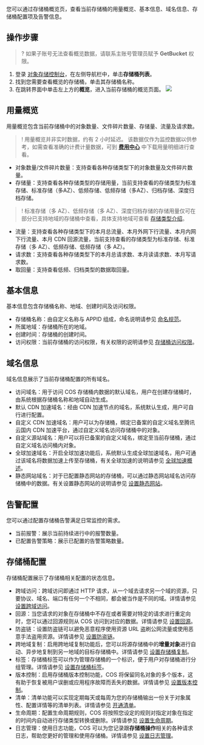 
您可以通过存储桶概览页，查看当前存储桶的用量概览、基本信息、域名信息、存储桶配置项及告警信息。


## 操作步骤

>? 如果子账号无法查看概览数据，请联系主账号管理员赋予 **GetBucket** 权限。
>

1. 登录 [对象存储控制台](https://console.cloud.tencent.com/cos5)，在左侧导航栏中，单击**存储桶列表**。
2. 找到您需要查看概览的存储桶，单击其存储桶名称。
3. 在跳转界面中单击左上方的**概览**，进入当前存储桶的概览页面。
![](https://qcloudimg.tencent-cloud.cn/raw/22c74907e384355f73d71d71abcff247.png)

## 用量概览

用量概览包含当前存储桶中的对象数量、文件碎片数量、存储量、流量及请求数。

>! 用量概览并非实时数据，约有 2 小时延迟。 该数据仅作为监控数据以供参考，如需查看准确的计费计量数据，可到 [**费用中心**](https://console.cloud.tencent.com/expense/bill/dosageDownload) 中下载用量明细进行查看。
>

- 对象数量/文件碎片数量：支持查看各种存储类型下的对象数量及文件碎片数量。
- 存储量：支持查看各种存储类型的存储用量，当前支持查看的存储类型为标准存储、标准存储（多AZ）、低频存储、低频存储（多AZ）、归档存储、深度归档存储。
>! 标准存储（多 AZ）、低频存储（多 AZ）、深度归档存储的存储用量仅可在部分已支持地域的存储桶中查看，具体支持地域可查看 [存储类型介绍](https://cloud.tencent.com/document/product/436/33417)。
>
- 流量：支持查看各种存储类型下的本月总流量、本月外网下行流量、本月内网下行流量、本月 CDN 回源流量，当前支持查看的存储类型为标准存储、标准存储（多 AZ）、低频存储、低频存储（多 AZ）。
- 请求数：支持查看各种存储类型下的本月总请求数、本月读请求数、本月写请求数。
- 取回量：支持查看低频、归档类型的数据取回量。

## 基本信息

基本信息包含存储桶名称、地域、创建时间及访问权限。

- 存储桶名称：由自定义名称与 APPID 组成，命名说明请参见 [命名规范](https://cloud.tencent.com/document/product/436/13312#.E5.AD.98.E5.82.A8.E6.A1.B6.E5.91.BD.E5.90.8D.E8.A7.84.E8.8C.83)。
- 所属地域：存储桶所在的地域。
- 创建时间：存储桶的创建时间。
- 访问权限：当前存储桶的访问权限，有关权限的说明请参见 [存储桶访问权限](https://cloud.tencent.com/document/product/436/13315)。

## 域名信息

域名信息展示了当前存储桶配置的所有域名。

- 访问域名：用于访问 COS 存储桶内数据的默认域名，用户在创建存储桶时，由系统根据存储桶名称和地域自动生成。
- 默认 CDN 加速域名：经由 CDN 加速节点的域名，系统默认生成，用户可自行进行配置。
- 自定义 CDN 加速域名：用户可以为存储桶，绑定已备案的自定义域名至腾讯云国内 CDN 加速平台，通过自定义域名访问存储桶中的对象。
- 自定义源站域名：用户可以将已备案的自定义域名，绑定至当前存储桶，通过自定义域名访问桶内对象。
- 全球加速域名：开启全球加速功能后，系统默认生成全球加速域名，用户可通过该域名将数据加速上传至存储桶，有关全球加速的说明请参见 [全球加速概述](https://cloud.tencent.com/document/product/436/38866)。
- 静态网站域名：对于已配置静态网站的存储桶，可以通过静态网站域名访问存储桶中的数据。有关设置静态网站的说明请参见 [设置静态网站](https://cloud.tencent.com/document/product/436/14984)。

## 告警配置

您可以通过配置存储桶告警满足日常监控的需求。

- 当前报警：展示当前持续进行中的报警数量。
- 已配置告警策略：展示已配置的告警策略数量。

## 存储桶配置

存储桶配置展示了存储桶相关配置的状态信息。

- 跨域访问：跨域访问即通过 HTTP 请求，从一个域去请求另一个域的资源，只要协议、域名、端口有任何一个不相同，都会被当作是不同的域。详情请参见 [设置跨域访问](https://cloud.tencent.com/document/product/436/13318)。
- 回源：当您请求的对象在存储桶中不存在或者需要对特定的请求进行重定向时，您可以通过回源规则从 COS 访问到对应的数据。详情请参见 [设置回源](https://cloud.tencent.com/document/product/436/13310)。
- 防盗链：设置防盗链可以避免恶意程序使用资源 URL 盗刷公网流量或使用恶意手法盗用资源。详情请参见 [设置防盗链](https://cloud.tencent.com/document/product/436/13319)。
- 跨地域复制：启用跨地域复制功能后，您可以将源存储桶中的**增量对象**进行自动、异步地复制到另一地域的目标存储桶中。详情请参见 [设置存储桶复制](https://cloud.tencent.com/document/product/436/19235)。
- 标签：存储桶标签可以作为管理存储桶的一个标识，便于用户对存储桶进行分组管理。详情请参见 [设置存储桶标签](https://cloud.tencent.com/document/product/436/34830)。
- 版本控制：启用存储桶版本控制功能，COS 将保留同名对象的多个版本，这有助于恢复被用户误删或应用程序故障而丢失的数据。详情请参见 [设置版本控制](https://cloud.tencent.com/document/product/436/19881)。
- 清单：清单功能可以实现定期每天或每周为您的存储桶输出一份关于对象属性、配置详情等的清单列表。详情请参见 [开通清单](https://cloud.tencent.com/document/product/436/33702)。
- 生命周期：配置生命周期规则，COS 将按照您设定的规则对指定对象在指定的时间内自动进行存储类型转换或删除。详情请参见 [设置生命周期](https://cloud.tencent.com/document/product/436/14605)。
- 日志管理：使用日志功能，COS 可以为您记录跟**存储桶操作**相关的各种请求日志，帮助您更好的管理和使用存储桶。详情请参见 [设置日志管理](https://cloud.tencent.com/document/product/436/17040)。


